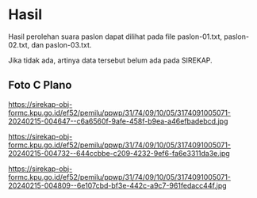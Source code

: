 # Hasil

Hasil perolehan suara paslon dapat dilihat pada file paslon-01.txt, paslon-02.txt, dan paslon-03.txt.

Jika tidak ada, artinya data tersebut belum ada pada SIREKAP.

## Foto C Plano

https://sirekap-obj-formc.kpu.go.id/ef52/pemilu/ppwp/31/74/09/10/05/3174091005071-20240215-004647--c6a6560f-9afe-458f-b9ea-a46efbadebcd.jpg

https://sirekap-obj-formc.kpu.go.id/ef52/pemilu/ppwp/31/74/09/10/05/3174091005071-20240215-004732--644ccbbe-c209-4232-9ef6-fa6e3311da3e.jpg

https://sirekap-obj-formc.kpu.go.id/ef52/pemilu/ppwp/31/74/09/10/05/3174091005071-20240215-004809--6e107cbd-bf3e-442c-a9c7-961fedacc44f.jpg
